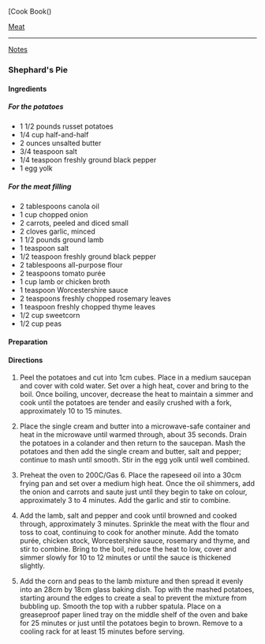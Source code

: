 [Cook Book()  

[Meat]()  

-----  

[Notes]()  

### Shephard's Pie  

#### Ingredients  

##### For the potatoes  
* 1 1/2 pounds russet potatoes
* 1/4 cup half-and-half
* 2 ounces unsalted butter
* 3/4 teaspoon salt
* 1/4 teaspoon freshly ground black pepper
* 1 egg yolk

##### For the meat filling   
* 2 tablespoons canola oil  
* 1 cup chopped onion  
* 2 carrots, peeled and diced small  
* 2 cloves garlic, minced  
* 1 1/2 pounds ground lamb  
* 1 teaspoon salt  
* 1/2 teaspoon freshly ground black pepper  
* 2 tablespoons all-purpose flour  
* 2 teaspoons tomato purée  
* 1 cup lamb or chicken broth  
* 1 teaspoon Worcestershire sauce  
* 2 teaspoons freshly chopped rosemary leaves  
* 1 teaspoon freshly chopped thyme leaves  
* 1/2 cup sweetcorn  
* 1/2 cup peas  

#### Preparation  


#### Directions  

1) Peel the potatoes and cut into 1cm cubes. Place in a medium saucepan and cover with cold water. Set over a high heat, cover and bring to the boil. Once boiling, uncover, decrease the heat to maintain a simmer and cook until the potatoes are tender and easily crushed with a fork, approximately 10 to 15 minutes.
2) Place the single cream and butter into a microwave-safe container and heat in the microwave until warmed through, about 35 seconds. Drain the potatoes in a colander and then return to the saucepan. Mash the potatoes and then add the single cream and butter, salt and pepper; continue to mash until smooth. Stir in the egg yolk until well combined.

3) Preheat the oven to 200C/Gas 6. Place the rapeseed oil into a 30cm frying pan and set over a medium high heat. Once the oil shimmers, add the onion and carrots and saute just until they begin to take on colour, approximately 3 to 4 minutes. Add the garlic and stir to combine.

4) Add the lamb, salt and pepper and cook until browned and cooked through, approximately 3 minutes. Sprinkle the meat with the flour and toss to coat, continuing to cook for another minute. Add the tomato purée, chicken stock, Worcestershire sauce, rosemary and thyme, and stir to combine. Bring to the boil, reduce the heat to low, cover and simmer slowly for 10 to 12 minutes or until the sauce is thickened slightly.

5) Add the corn and peas to the lamb mixture and then spread it evenly into an 28cm by 18cm glass baking dish. Top with the mashed potatoes, starting around the edges to create a seal to prevent the mixture from bubbling up. Smooth the top with a rubber spatula. Place on a greaseproof paper lined tray on the middle shelf of the oven and bake for 25 minutes or just until the potatoes begin to brown. Remove to a cooling rack for at least 15 minutes before serving.
